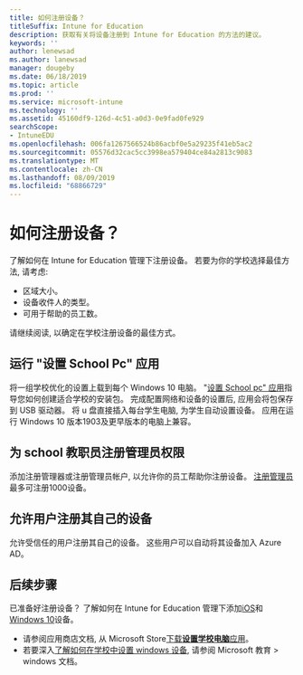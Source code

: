 ```yaml
---
title: 如何注册设备？
titleSuffix: Intune for Education
description: 获取有关将设备注册到 Intune for Education 的方法的建议。
keywords: ''
author: lenewsad
ms.author: lanewsad
manager: dougeby
ms.date: 06/18/2019
ms.topic: article
ms.prod: ''
ms.service: microsoft-intune
ms.technology: ''
ms.assetid: 45160df9-126d-4c51-a0d3-0e9fad0fe929
searchScope:
- IntuneEDU
ms.openlocfilehash: 006fa1267566524b86acbf0e5a29235f41eb5ac2
ms.sourcegitcommit: 05576d32cac5cc3998ea579404ce84a2813c9083
ms.translationtype: MT
ms.contentlocale: zh-CN
ms.lasthandoff: 08/09/2019
ms.locfileid: "68866729"
---
```

# <a name="how-should-i-enroll-devices"></a>如何注册设备？

了解如何在 Intune for Education 管理下注册设备。 若要为你的学校选择最佳方法, 请考虑:  
* 区域大小。    
* 设备收件人的类型。    
* 可用于帮助的员工数。   
 
请继续阅读, 以确定在学校注册设备的最佳方式。    

## <a name="run-the-set-up-school-pcs-app"></a>运行 "设置 School Pc" 应用 
将一组学校优化的设置上载到每个 Windows 10 电脑。 "[设置 School pc" 应用](https://docs.microsoft.com/education/windows/use-set-up-school-pcs-app)指导您如何创建适合学校的安装包。 完成配置网络和设备的设置后, 应用会将包保存到 USB 驱动器。 将 u 盘直接插入每台学生电脑, 为学生自动设置设备。 应用在运行 Windows 10 版本1903及更早版本的电脑上兼容。

## <a name="give-school-faculty-enrollment-manager-permissions"></a>为 school 教职员注册管理员权限
添加注册管理器或注册管理员帐户, 以允许你的员工帮助你注册设备。 [注册管理员](add-enrollment-managers.md)最多可注册1000设备。  

## <a name="allow-users-to-enroll-their-own-devices"></a>允许用户注册其自己的设备
允许受信任的用户注册其自己的设备。 这些用户可以自动将其设备加入 Azure AD。  

## <a name="next-steps"></a>后续步骤  

已准备好注册设备？ 了解如何在 Intune for Education 管理下添加[iOS](add-devices-ios-edu.md)和[Windows 10](add-devices-windows.md)设备。  

* 请参阅应用商店文档, 从 Microsoft Store[下载**设置学校电脑**应用](https://www.microsoft.com/store/p/set-up-school-pcs/9nblggh4ls40)。 
* 若要深入[了解如何在学校中设置 windows 设备](https://docs.microsoft.com/education/windows/set-up-windows-10), 请参阅 Microsoft 教育 > windows 文档。


